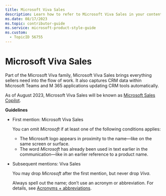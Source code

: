 ```yaml
---
title: Microsoft Viva Sales
description: Learn how to refer to Microsoft Viva Sales in your content.
ms.date: 08/17/2023
ms.topic: contributor-guide
ms.service: microsoft-product-style-guide
ms.custom:
  - TopicID 56755
---
```



# Microsoft Viva Sales

Part of the Microsoft Viva family, Microsoft Viva Sales brings everything sellers need into the flow of work. It also captures CRM data within Microsoft Teams and M 365 applications updating CRM tools automatically. 

As of August 2023, Microsoft Viva Sales will be known as [Microsoft Sales Copilot](~\copilot-guidance\copilot\microsoft-copilot-for-sales.md).

**Guidelines**

- First mention: Microsoft Viva Sales

  You can omit *Microsoft* if at least one of the following conditions applies:  

  - The Microsoft logo appears in proximity to the name—like on the same screen or surface.
  - The word *Microsoft* has already been used in text earlier in the communication—like in an earlier reference to a product name.  

- Subsequent mentions: Viva Sales

  You may drop *Microsoft* after the first mention, but never drop *Viva*.

  Always spell out the name; don’t use an acronym or abbreviation. For details, see [Acronyms + abbreviations](~\abbreviations-and-acronyms.md). 

